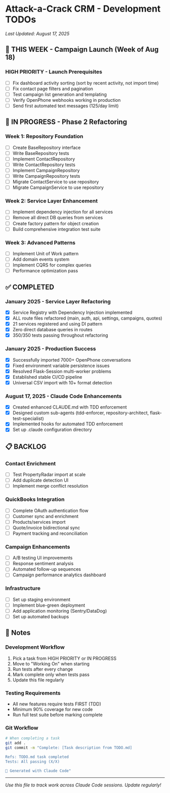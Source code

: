 # Attack-a-Crack CRM - Development TODOs

*Last Updated: August 17, 2025*

## 🚨 THIS WEEK - Campaign Launch (Week of Aug 18)

### HIGH PRIORITY - Launch Prerequisites
- [ ] Fix dashboard activity sorting (sort by recent activity, not import time)
- [ ] Fix contact page filters and pagination  
- [ ] Test campaign list generation and templating
- [ ] Verify OpenPhone webhooks working in production
- [ ] Send first automated text messages (125/day limit)

## 🔄 IN PROGRESS - Phase 2 Refactoring

### Week 1: Repository Foundation
- [ ] Create BaseRepository interface
- [ ] Write BaseRepository tests
- [ ] Implement ContactRepository  
- [ ] Write ContactRepository tests
- [ ] Implement CampaignRepository
- [ ] Write CampaignRepository tests
- [ ] Migrate ContactService to use repository
- [ ] Migrate CampaignService to use repository

### Week 2: Service Layer Enhancement  
- [ ] Implement dependency injection for all services
- [ ] Remove all direct DB queries from services
- [ ] Create factory pattern for object creation
- [ ] Build comprehensive integration test suite

### Week 3: Advanced Patterns
- [ ] Implement Unit of Work pattern
- [ ] Add domain events system
- [ ] Implement CQRS for complex queries
- [ ] Performance optimization pass

## ✅ COMPLETED

### January 2025 - Service Layer Refactoring
- [x] Service Registry with Dependency Injection implemented
- [x] ALL route files refactored (main, auth, api, settings, campaigns, quotes)
- [x] 21 services registered and using DI pattern
- [x] Zero direct database queries in routes
- [x] 350/350 tests passing throughout refactoring

### January 2025 - Production Success
- [x] Successfully imported 7000+ OpenPhone conversations
- [x] Fixed environment variable persistence issues
- [x] Resolved Flask-Session multi-worker problems
- [x] Established stable CI/CD pipeline
- [x] Universal CSV import with 10+ format detection

### August 17, 2025 - Claude Code Enhancements
- [x] Created enhanced CLAUDE.md with TDD enforcement
- [x] Designed custom sub-agents (tdd-enforcer, repository-architect, flask-test-specialist)
- [x] Implemented hooks for automated TDD enforcement
- [x] Set up .claude configuration directory

## 📋 BACKLOG

### Contact Enrichment
- [ ] Test PropertyRadar import at scale
- [ ] Add duplicate detection UI
- [ ] Implement merge conflict resolution

### QuickBooks Integration
- [ ] Complete OAuth authentication flow
- [ ] Customer sync and enrichment
- [ ] Products/services import  
- [ ] Quote/invoice bidirectional sync
- [ ] Payment tracking and reconciliation

### Campaign Enhancements
- [ ] A/B testing UI improvements
- [ ] Response sentiment analysis
- [ ] Automated follow-up sequences
- [ ] Campaign performance analytics dashboard

### Infrastructure
- [ ] Set up staging environment
- [ ] Implement blue-green deployment
- [ ] Add application monitoring (Sentry/DataDog)
- [ ] Set up automated backups

## 📝 Notes

### Development Workflow
1. Pick a task from HIGH PRIORITY or IN PROGRESS
2. Move to "Working On" when starting
3. Run tests after every change
4. Mark complete only when tests pass
5. Update this file regularly

### Testing Requirements
- All new features require tests FIRST (TDD)
- Minimum 90% coverage for new code
- Run full test suite before marking complete

### Git Workflow
```bash
# When completing a task
git add .
git commit -m "Complete: [Task description from TODO.md]

Refs: TODO.md task completed
Tests: All passing (X/X)

🤖 Generated with Claude Code"
```

---

*Use this file to track work across Claude Code sessions. Update regularly!*